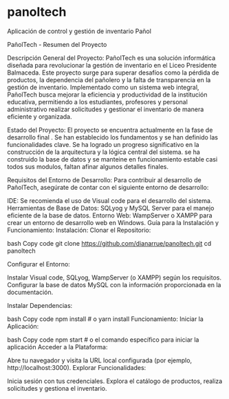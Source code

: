 # panoltech
Aplicación de control y gestión de inventario Pañol


PañolTech - Resumen del Proyecto

Descripción General del Proyecto:
PañolTech es una solución informática diseñada para revolucionar la gestión de inventario en el Liceo Presidente Balmaceda. Este proyecto surge para superar desafíos como la pérdida de productos, la dependencia del pañolero y la falta de transparencia en la gestión de inventario. Implementado como un sistema web integral, PañolTech busca mejorar la eficiencia y productividad de la institución educativa, permitiendo a los estudiantes, profesores y personal administrativo realizar solicitudes y gestionar el inventario de manera eficiente y organizada.

Estado del Proyecto:
El proyecto se encuentra actualmente en la fase de desarrollo final . Se han establecido los fundamentos y se han definido las funcionalidades clave. Se ha logrado un progreso significativo en la construcción de la arquitectura y la lógica central del sistema.
se ha construido la base de datos y se manteine en funcionamiento estable casi todos sus modulos, faltan afinar algunos detalles finales.

Requisitos del Entorno de Desarrollo:
Para contribuir al desarrollo de PañolTech, asegúrate de contar con el siguiente entorno de desarrollo:

IDE: Se recomienda el uso de Visual code para el desarrollo del sistema.
Herramientas de Base de Datos: SQLyog y MySQL Server para el manejo eficiente de la base de datos.
Entorno Web: WampServer o XAMPP para crear un entorno de desarrollo web en Windows.
Guía para la Instalación y Funcionamiento:
Instalación:
Clonar el Repositorio:

bash
Copy code
git clone https://github.com/dianarrue/panoltech.git
cd panoltech

Configurar el Entorno:

Instalar Visual code, SQLyog, WampServer (o XAMPP) según los requisitos.
Configurar la base de datos MySQL con la información proporcionada en la documentación.

Instalar Dependencias:

bash
Copy code
npm install   # o yarn install
Funcionamiento:
Iniciar la Aplicación:

bash
Copy code
npm start   # o el comando específico para iniciar la aplicación
Acceder a la Plataforma:

Abre tu navegador y visita la URL local configurada (por ejemplo, http://localhost:3000).
Explorar Funcionalidades:

Inicia sesión con tus credenciales.
Explora el catálogo de productos, realiza solicitudes y gestiona el inventario.

